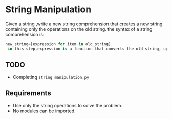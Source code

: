 # String Manipulation

Given a string ,write a new string comprehension that creates a new string containing only the operations on the old string.
the syntax of a string comprehension is:

```python
new_string=[expression for item in old_string]
-in this step,expression is a function that converts the old string, upper case, to lowercase and in reverse order and replaces the first old string with the second   old string.
```

## TODO

- Completing `string_manipulation.py`

## Requirements

- Use only the string operations to solve the problem.
- No modules can be imported.
